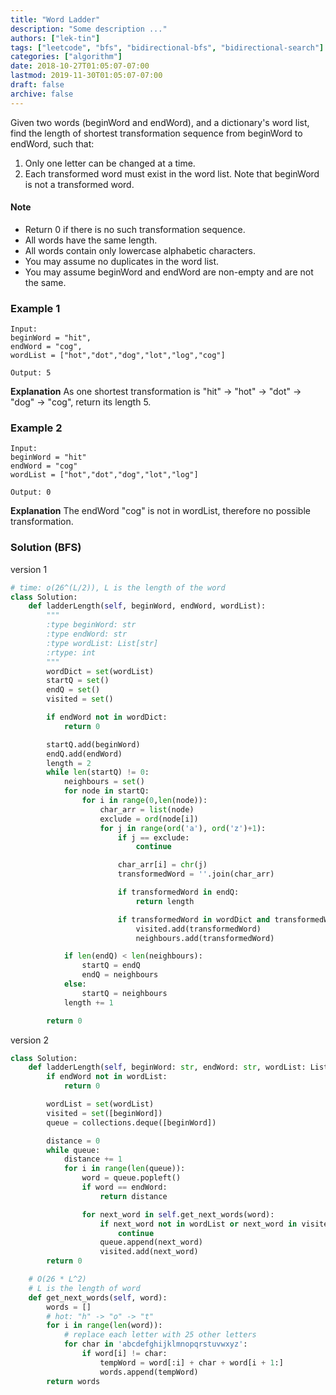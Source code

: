 ```yaml
---
title: "Word Ladder"
description: "Some description ..."
authors: ["lek-tin"]
tags: ["leetcode", "bfs", "bidirectional-bfs", "bidirectional-search"]
categories: ["algorithm"]
date: 2018-10-27T01:05:07-07:00
lastmod: 2019-11-30T01:05:07-07:00
draft: false
archive: false
---
```

Given two words (beginWord and endWord), and a dictionary's word list, find the length of shortest transformation sequence from beginWord to endWord, such that:
1. Only one letter can be changed at a time.
2. Each transformed word must exist in the word list. Note that beginWord is not a transformed word.
#### Note
- Return 0 if there is no such transformation sequence.
- All words have the same length.
- All words contain only lowercase alphabetic characters.
- You may assume no duplicates in the word list.
- You may assume beginWord and endWord are non-empty and are not the same.
### Example 1
```
Input:
beginWord = "hit",
endWord = "cog",
wordList = ["hot","dot","dog","lot","log","cog"]

Output: 5
```
**Explanation** As one shortest transformation is "hit" -> "hot" -> "dot" -> "dog" -> "cog",
return its length 5.
### Example 2
```
Input:
beginWord = "hit"
endWord = "cog"
wordList = ["hot","dot","dog","lot","log"]

Output: 0
```
**Explanation** The endWord "cog" is not in wordList, therefore no possible transformation.
### Solution (BFS)

version 1
```python
# time: o(26^(L/2)), L is the length of the word
class Solution:
    def ladderLength(self, beginWord, endWord, wordList):
        """
        :type beginWord: str
        :type endWord: str
        :type wordList: List[str]
        :rtype: int
        """
        wordDict = set(wordList)
        startQ = set()
        endQ = set()
        visited = set()

        if endWord not in wordDict:
            return 0

        startQ.add(beginWord)
        endQ.add(endWord)
        length = 2
        while len(startQ) != 0:
            neighbours = set()
            for node in startQ:
                for i in range(0,len(node)):
                    char_arr = list(node)
                    exclude = ord(node[i])
                    for j in range(ord('a'), ord('z')+1):
                        if j == exclude:
                            continue

                        char_arr[i] = chr(j)
                        transformedWord = ''.join(char_arr)

                        if transformedWord in endQ:
                            return length

                        if transformedWord in wordDict and transformedWord not in visited:
                            visited.add(transformedWord)
                            neighbours.add(transformedWord)

            if len(endQ) < len(neighbours):
                startQ = endQ
                endQ = neighbours
            else:
                startQ = neighbours
            length += 1

        return 0
```

version 2
```python
class Solution:
    def ladderLength(self, beginWord: str, endWord: str, wordList: List[str]) -> int:
        if endWord not in wordList:
            return 0

        wordList = set(wordList)
        visited = set([beginWord])
        queue = collections.deque([beginWord])

        distance = 0
        while queue:
            distance += 1
            for i in range(len(queue)):
                word = queue.popleft()
                if word == endWord:
                    return distance

                for next_word in self.get_next_words(word):
                    if next_word not in wordList or next_word in visited:
                        continue
                    queue.append(next_word)
                    visited.add(next_word)
        return 0

    # O(26 * L^2)
    # L is the length of word
    def get_next_words(self, word):
        words = []
        # hot: "h" -> "o" -> "t"
        for i in range(len(word)):
            # replace each letter with 25 other letters
            for char in 'abcdefghijklmnopqrstuvwxyz':
                if word[i] != char:
                    tempWord = word[:i] + char + word[i + 1:]
                    words.append(tempWord)
        return words
```
